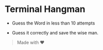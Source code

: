 # Terminal Hangman

- Guess the Word in less than 10 attempts  

- Guess it correctly and save the wise man.  


> Made with ❤ 
